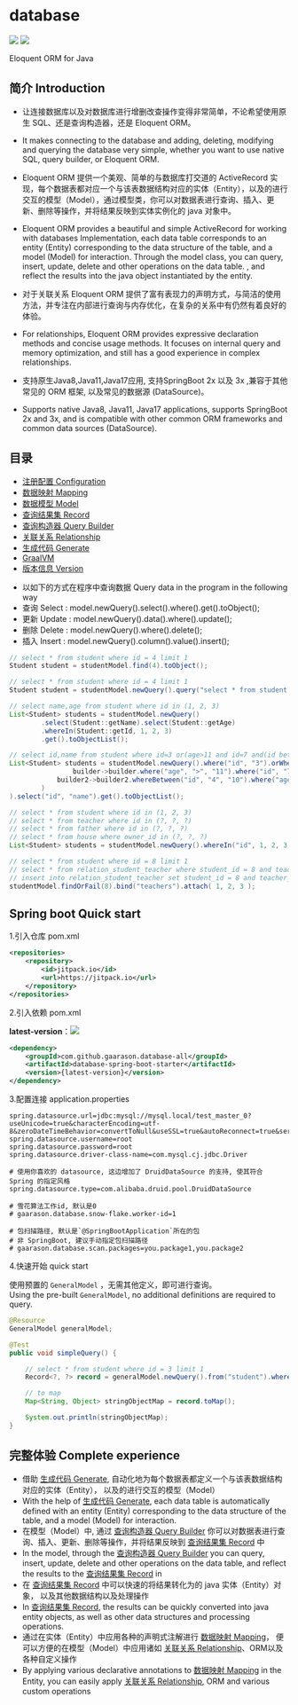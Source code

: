 # database

[![](https://jitpack.io/v/gaarason/database-all.svg)](https://jitpack.io/#gaarason/database-all)
[![](https://img.shields.io/github/stars/gaarason/database-all)](https://github.com/gaarason/database-all)

Eloquent ORM for Java

## 简介 Introduction

- 让连接数据库以及对数据库进行增删改查操作变得非常简单，不论希望使用原生 SQL、还是查询构造器，还是 Eloquent ORM。
- It makes connecting to the database and adding, deleting, modifying and querying the database very simple, whether you want to use native SQL, query builder, or Eloquent ORM.

- Eloquent ORM 提供一个美观、简单的与数据库打交道的 ActiveRecord
  实现，每个数据表都对应一个与该表数据结构对应的实体（Entity），以及的进行交互的模型（Model），通过模型类，你可以对数据表进行查询、插入、更新、删除等操作，并将结果反映到实体实例化的 java 对象中。
- Eloquent ORM provides a beautiful and simple ActiveRecord for working with databases
  Implementation, each data table corresponds to an entity (Entity) corresponding to the data structure of the table, and a model (Model) for interaction. Through the model class, you can query, insert, update, delete and other operations on the data table. , and reflect the results into the java object instantiated by the entity.

- 对于关联关系 Eloquent ORM 提供了富有表现力的声明方式，与简洁的使用方法，并专注在内部进行查询与内存优化，在复杂的关系中有仍然有着良好的体验。
- For relationships, Eloquent ORM provides expressive declaration methods and concise usage methods. It focuses on internal query and memory optimization, and still has a good experience in complex relationships.

- 支持原生Java8,Java11,Java17应用, 支持SpringBoot 2x 以及 3x ,兼容于其他常见的 ORM 框架, 以及常见的数据源 (DataSource)。
- Supports native Java8, Java11, Java17 applications, supports SpringBoot 2x and 3x, and is compatible with other common ORM frameworks and common data sources (DataSource).

## 目录

* [注册配置 Configuration](/document/bean.md)
* [数据映射 Mapping](/document/mapping.md)
* [数据模型 Model](/document/model.md)
* [查询结果集 Record](/document/record.md)
* [查询构造器 Query Builder](/document/query.md)
* [关联关系 Relationship](/document/relationship.md)
* [生成代码 Generate](/document/generate.md)
* [GraalVM](/document/graalvm.md)
* [版本信息 Version](/document/version.md)

- 以如下的方式在程序中查询数据 Query data in the program in the following way
- 查询 Select : model.newQuery().select().where().get().toObject();
- 更新 Update : model.newQuery().data().where().update();
- 删除 Delete : model.newQuery().where().delete();
- 插入 Insert : model.newQuery().column().value().insert();

```java
// select * from student where id = 4 limit 1
Student student = studentModel.find(4).toObject();

// select * from student where id = 4 limit 1
Student student = studentModel.newQuery().query("select * from student where id= ? limit ? ", 4, 1).toObject();

// select name,age from student where id in (1, 2, 3)
List<Student> students = studentModel.newQuery()
        .select(Student::getName).select(Student::getAge)
        .whereIn(Student::getId, 1, 2, 3)
        .get().toObjectList();

// select id,name from student where id=3 or(age>11 and id=7 and(id between 4 and 10 and age>11))
List<Student> students = studentModel.newQuery().where("id", "3").orWhere(
                builder->builder.where("age", ">", "11").where("id", "7").andWhere(
            builder2->builder2.whereBetween("id", "4", "10").where("age", ">", "11")
        )
).select("id", "name").get().toObjectList();

// select * from student where id in (1, 2, 3)
// select * from teacher where id in (?, ?, ?)
// select * from father where id in (?, ?, ?)
// select * from house where owner_id in (?, ?, ?)
List<Student> students = studentModel.newQuery().whereIn("id", 1, 2, 3).get().with("teacher.father.house").toObjectList();

// select * from student where id = 8 limit 1
// select * from relation_student_teacher where student_id = 8 and teacher_id in (1, 2, 3)
// insert into relation_student_teacher set student_id = 8 and teacher_id = 3
studentModel.findOrFail(8).bind("teachers").attach( 1, 2, 3 );
```

## Spring boot Quick start

1.引入仓库 pom.xml

```xml
<repositories>
    <repository>
        <id>jitpack.io</id>
        <url>https://jitpack.io</url>
    </repository>
</repositories>
```

2.引入依赖 pom.xml

**latest-version**：![](https://jitpack.io/v/gaarason/database-all.svg)

```xml
<dependency>
    <groupId>com.github.gaarason.database-all</groupId>
    <artifactId>database-spring-boot-starter</artifactId>
    <version>{latest-version}</version>
</dependency>
```

3.配置连接 application.properties

```properties
spring.datasource.url=jdbc:mysql://mysql.local/test_master_0?useUnicode=true&characterEncoding=utf-8&zeroDateTimeBehavior=convertToNull&useSSL=true&autoReconnect=true&serverTimezone=Asia/Shanghai
spring.datasource.username=root
spring.datasource.password=root
spring.datasource.driver-class-name=com.mysql.cj.jdbc.Driver

# 使用你喜欢的 datasource, 这边增加了 DruidDataSource 的支持, 使其符合 Spring 的指定风格
spring.datasource.type=com.alibaba.druid.pool.DruidDataSource

# 雪花算法工作id, 默认是0
# gaarason.database.snow-flake.worker-id=1

# 包扫描路径, 默认是`@SpringBootApplication`所在的包
# 非 SpringBoot, 建议手动指定包扫描路径
# gaarason.database.scan.packages=you.package1,you.package2
```

4.快速开始 quick start

使用预置的 `GeneralModel` ，无需其他定义，即可进行查询。   
Using the pre-built `GeneralModel`, no additional definitions are required to query.

```java
@Resource
GeneralModel generalModel;

@Test
public void simpleQuery() {

    // select * from student where id = 3 limit 1
    Record<?, ?> record = generalModel.newQuery().from("student").where("id", 3).firstOrFail();

    // to map
    Map<String, Object> stringObjectMap = record.toMap();

    System.out.println(stringObjectMap);
}

```

## 完整体验 Complete experience

- 借助 [生成代码 Generate](/document/generate.md), 自动化地为每个数据表都定义一个与该表数据结构对应的实体（Entity）， 以及的进行交互的模型（Model）
- With the help of [生成代码 Generate](/document/generate.md), each data table is automatically defined with an entity (Entity) corresponding to the data structure of the table, and a model (Model) for interaction.
- 在模型（Model）中, 通过 [查询构造器 Query Builder](/document/query.md) 你可以对数据表进行查询、插入、更新、删除等操作，并将结果反映到 [查询结果集 Record](/document/record.md) 中
- In the model, through the [查询构造器 Query Builder](/document/query.md) you can query, insert, update, delete and other operations on the data table, and reflect the results to the [查询结果集 Record](/document/record.md) in
- 在 [查询结果集 Record](/document/record.md) 中可以快速的将结果转化为的 java 实体（Entity）对象， 以及其他数据结构以及处理操作
- In [查询结果集 Record](/document/record.md), the results can be quickly converted into java entity objects, as well as other data structures and processing operations.
- 通过在实体（Entity）中应用各种的声明式注解进行 [数据映射 Mapping](/document/mapping.md)， 便可以方便的在模型（Model）中应用诸如 [关联关系 Relationship](/document/relationship.md)、ORM以及各种自定义操作
- By applying various declarative annotations to [数据映射 Mapping](/document/mapping.md) in the Entity, you can easily apply [关联关系 Relationship](/document/relationship.md), ORM and various custom operations